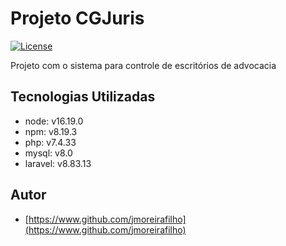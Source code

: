 
# Projeto CGJuris
[![License](https://img.shields.io/badge/license-MIT-blue.svg)](https://github.com/WBG-Coach/coach-admin/blob/main/LICENSE.md)

Projeto com o sistema para controle de escritórios de advocacia

## Tecnologias Utilizadas
- node: v16.19.0
- npm: v8.19.3
- php: v7.4.33
- mysql: v8.0
- laravel: v8.83.13

## Autor

- [https://www.github.com/jmoreirafilho](https://www.github.com/jmoreirafilho)
